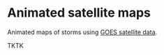 # Animated satellite maps

Animated maps of storms using [GOES satellite data](http://occ-data.org/GOES-16/).

TKTK